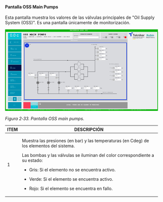 #### Pantalla OSS Main Pumps

Esta pantalla muestra los valores de las válvulas principales de "Oil Supply System (OSS)". Es una pantalla únicamente
de monitorización.

![](../Resources/media/image49.png)

*Figura 2‑33. Pantalla OSS main pumps.*

<table>
<colgroup>
<col style="width: 13<col style="width: 86</colgroup>
<thead>
<tr class="header">
<th>ITEM</th>
<th>DESCRIPCIÓN</th>
</tr>
</thead>
<tbody>
<tr class="odd">
<td>1</td>
<td><p>Muestra las presiones (en bar) y las temperaturas (en Cdeg) de los elementos del sistema.</p>
<p>Las bombas y las válvulas se iluminan del color correspondiente a su estado:</p>
<ul>
<li><p>Gris: Si el elemento no se encuentra activo.</p></li>
<li><p>Verde: Si el elemento se encuentra activo.</p></li>
<li><p>Rojo: Si el elemento se encuentra en fallo.</p></li>
</ul></td>
</tr>
</tbody>
</table>
